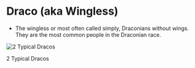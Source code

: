 # Draco (aka Wingless)

- The wingless or most often called simply, Draconians without wings. They are the most common people in the Draconian race.

![2 Typical Dracos](image%20160.png)

2 Typical Dracos